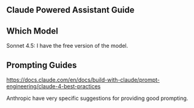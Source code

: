 ## Claude Powered Assistant Guide

## Which Model
Sonnet 4.5: I have the free version of the model. 

## Prompting Guides
https://docs.claude.com/en/docs/build-with-claude/prompt-engineering/claude-4-best-practices

Anthropic have very specific suggestions for providing good prompting.